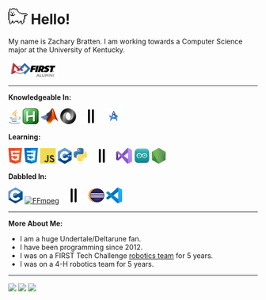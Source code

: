 # <img height="32" src="icons/Toby.gif" alt="Dog"/> Hello!
My name is Zachary Bratten. I am working towards a Computer Science major at the University of Kentucky.

<picture>
  <source srcset="icons/FIRSTAlumn-Dark.png" media="(prefers-color-scheme: dark)"/>
  <source srcset="icons/FIRSTAlumn-Light.png" media="(prefers-color-scheme: light), (prefers-color-scheme: no-preference)"/>
  <a><img align="center" width=100 alt="firstinspires.org" title="firstinspires.org" src="icons/FIRSTAlumn-Light.png"/></a>
</picture>

---

**Knowledgeable In:**

<a href="https://www.java.com" target="_blank"><img height="32" src="icons/Java.png" alt="Java" title="Java"/></a>
<a href="https://www.autohotkey.com" target="_blank"><img height="32" src="icons/AutoHotKey.png" alt="AutoHotKey" title="AutoHotKey"/></a>
<a href="https://www.mathworks.com" target="_blank"><img height="32" src="icons/Matlab.png" alt="MATLAB" title="MATLAB"/></a>
<a href="https://www.json.org" target="_blank"><img height="32" src="icons/JSON.svg" alt="JSON" title="JSON"/></a>
<a><img height="16" src="icons/Blank.png" alt="Blank"/></a>
<a><img height="32" src="icons/DoubleLine.svg" alt="Double Line"/></a>
<a><img height="16" src="icons/Blank.png" alt="Blank"/></a>
<a href="https://developer.android.com/studio" target="_blank"><img height="32" src="icons/AS.svg" alt="Android Studio" title="Android Studio"/></a>

**Learning:**

<a href="https://en.wikipedia.org/wiki/HTML5" target="_blank"><img height="32" src="icons/HTML5.png" alt="HTML5" title="HTML5"/></a>
<a href="https://en.wikipedia.org/wiki/CSS" target="_blank"><img height="32" src="icons/CSS.png" alt="CSS" title="CSS"/></a>
<a href="https://en.wikipedia.org/wiki/JavaScript" target="_blank"><img height="32" src="icons/JS.svg" alt="JavaScript" title="JavaScript"/></a>
<a href="https://isocpp.org" target="_blank"><img height="32" src="icons/C++.svg" alt="C++" title="C++"/></a>
<a href="https://www.python.org" target="_blank"><img height="32" src="icons/Python.svg" alt="Python" title="Python"/></a>
<a><img height="16" src="icons/Blank.png" alt="Blank"/></a>
<a><img height="32" src="icons/DoubleLine.svg" alt="Double Line"/></a>
<a><img height="16" src="icons/Blank.png" alt="Blank"/></a>
<a href="https://visualstudio.microsoft.com/" target="_blank"><img height="32" src="icons/VS.svg" alt="Visual Studio" title="Visual Studio"/></a>
<a href="https://www.arduino.cc/en/software" target="_blank"><img height="32" src="icons/ArduinoIDE.svg" alt="Arduino IDE" title="Arduino IDE"/></a>
<a href="https://nodejs.org/" target="_blank"><img height="32" src="icons/NodeJS.png" alt="NodeJS" title="NodeJS"/></a>

**Dabbled In:**

<a href="https://en.wikipedia.org/wiki/C_(programming_language)" target="_blank"><img height="32" src="icons/C.svg" alt="C" title="C"/></a>
<a href="https://ffmpeg.org/" target="_blank"><img height="32" src="icons/FFmpeg.svg" alt="FFmpeg" title="FFmpeg"/></a>
<a><img height="16" src="icons/Blank.png" alt="Blank"/></a>
<a><img height="32" src="icons/DoubleLine.svg" alt="Double Line"/></a>
<a><img height="16" src="icons/Blank.png" alt="Blank"/></a>
<a href="https://www.eclipse.org/downloads/" target="_blank"><img height="32" src="icons/Eclipse.png" alt="Eclipse" title="Eclipse"/></a>
<a href="https://code.visualstudio.com/" target="_blank"><img height="32" src="icons/VSCode.svg" alt="Visual Studio Code" title="Visual Studio Code"/></a>

---

**More About Me:**
* I am a huge Undertale/Deltarune fan.
* I have been programming since 2012.
* I was on a FIRST Tech Challenge [robotics team](https://www.lectriclegends.org) for 5 years.
* I was on a 4-H robotics team for 5 years.

---

<picture>
  <source srcset="https://github-readme-stats.vercel.app/api?username=thegreatonenamedzach&custom_title=GitHub%20Stats&show_icons=true&theme=dark" media="(prefers-color-scheme: dark)"/>
  <source srcset="https://github-readme-stats.vercel.app/api?username=thegreatonenamedzach&custom_title=GitHub%20Stats&show_icons=true" media="(prefers-color-scheme: light), (prefers-color-scheme: no-preference)"/>
  <a><img align="center" src="https://github-readme-stats.vercel.app/api?username=thegreatonenamedzach&custom_title=GitHub%20Stats&show_icons=true"/></a>
</picture>
<picture>
  <source srcset="https://github-readme-stats.vercel.app/api/top-langs/?username=thegreatonenamedzach&layout=compact&langs_count=8&theme=dark" media="(prefers-color-scheme: dark)"/>
  <source srcset="https://github-readme-stats.vercel.app/api/top-langs/?username=thegreatonenamedzach&layout=compact&langs_count=8" media="(prefers-color-scheme: light), (prefers-color-scheme: no-preference)"/>
  <a><img align="center" src="https://github-readme-stats.vercel.app/api/top-langs/?username=thegreatonenamedzach&layout=compact&langs_count=8"/></a>
</picture>

<picture>
  <source srcset="https://github-readme-stats.vercel.app/api/wakatime?username=thegreatonenamedzach&layout=compact&theme=dark" media="(prefers-color-scheme: dark)"/>
  <source srcset="https://github-readme-stats.vercel.app/api/wakatime?username=thegreatonenamedzach&layout=compact" media="(prefers-color-scheme: light), (prefers-color-scheme: no-preference)"/>
  <img align="center" src="https://github-readme-stats.vercel.app/api/wakatime?username=thegreatonenamedzach&layout=compact"/>
</picture>

